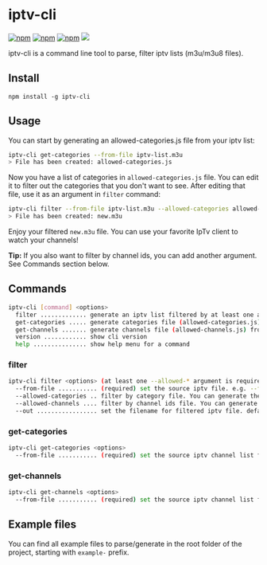 # iptv-cli

[![npm](https://img.shields.io/npm/v/iptv-cli.svg?style=flat-square)](https://www.npmjs.com/package/iptv-cli)
[![npm](https://img.shields.io/npm/dt/iptv-cli.svg?style=flat-square)](https://www.npmjs.com/package/iptv-cli)
[![npm](https://img.shields.io/npm/l/iptv-cli.svg?style=flat-square)](https://www.npmjs.com/package/iptv-cli)
![](https://img.shields.io/badge/awesome%3F-yes-green.svg?style=flat-square)

iptv-cli is a command line tool to parse, filter iptv lists (m3u/m3u8 files).

## Install

`npm install -g iptv-cli`

## Usage

You can start by generating an allowed-categories.js file from your iptv list:

```bash
iptv-cli get-categories --from-file iptv-list.m3u
> File has been created: allowed-categories.js
```

Now you have a list of categories in `allowed-categories.js` file. You can edit it to filter out the categories that you
don't want to see. After editing that file, use it as an argument in `filter` command:

```bash
iptv-cli filter --from-file iptv-list.m3u --allowed-categories allowed-categories.js --out new.m3u
> File has been created: new.m3u
```

Enjoy your filtered `new.m3u` file. You can use your favorite IpTv client to watch your channels!

**Tip:** If you also want to filter by channel ids, you can add another argument. See Commands section below.

## Commands

```bash
iptv-cli [command] <options>
  filter ............. generate an iptv list filtered by at least one allowed-*.js file
  get-categories ..... generate categories file (allowed-categories.js) from an iptv list file
  get-channels ....... generate channels file (allowed-channels.js) from an iptv list file
  version ............ show cli version
  help ............... show help menu for a command
```

### filter

```bash
iptv-cli filter <options> (at least one --allowed-* argument is required)
  --from-file ........... (required) set the source iptv file. e.g. --from-file example.m3u
  --allowed-categories .. filter by category file. You can generate the file with get-categories command.
  --allowed-channels .... filter by channel ids file. You can generate one with get-channels command.
  --out ................. set the filename for filtered iptv file. default: iptv-list.m3u
```

### get-categories

```bash
iptv-cli get-categories <options>
  --from-file ........... (required) set the source iptv channel list file. e.g. --from-file example.m3u
```

### get-channels

```bash
iptv-cli get-channels <options>
  --from-file ........... (required) set the source iptv channel list file. e.g. --from-file example.m3u
```

## Example files

You can find all example files to parse/generate in the root folder of the project, starting with `example-` prefix.
